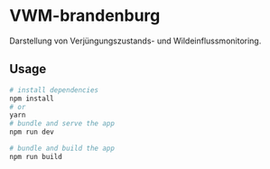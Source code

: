 # VWM-brandenburg

Darstellung von Verjüngungszustands- und Wildeinflussmonitoring.

## Usage

```bash
# install dependencies
npm install
# or
yarn
# bundle and serve the app
npm run dev

# bundle and build the app
npm run build
```
